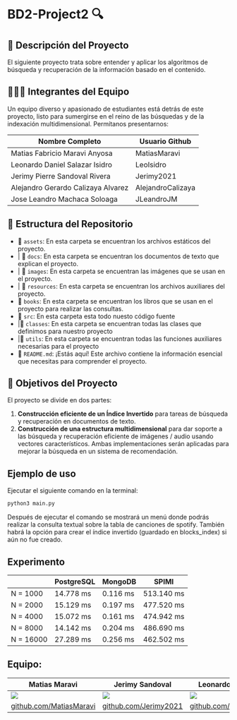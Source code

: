 # BD2-Project2 🔍
## 📝 Descripción del Proyecto
El siguiente proyecto trata sobre entender y aplicar los algoritmos de
búsqueda y recuperación de la información basado en el contenido. 
## 🧑‍🤝‍🧑 Integrantes del Equipo

Un equipo diverso y apasionado de estudiantes está detrás de este proyecto, listo para sumergirse en el reino de las búsquedas y de la indexación multidimensional. Permítanos presentarnos:

| Nombre Completo                     | Usuario Github   |
|-------------------------------------|------------------|
| Matias Fabricio Maravi Anyosa       | MatiasMaravi     |
| Leonardo Daniel Salazar Isidro      | LeoIsidro        |
| Jerimy Pierre Sandoval Rivera       | Jerimy2021       |
| Alejandro Gerardo Calizaya Alvarez  | AlejandroCalizaya|
| Jose Leandro Machaca Soloaga        | JLeandroJM       |
## 📂 Estructura del Repositorio

- 📁 `assets`: En esta carpeta se encuentran los archivos estáticos del proyecto.
- | 📁 `docs`: En esta carpeta se encuentran los documentos de texto que explican el proyecto.
- | 📁 `images`: En esta carpeta se encuentran las imágenes que se usan en el proyecto.
- | 📁 `resources`: En esta carpeta se encuentran los archivos auxiliares del proyecto.
- 📁 `books`: En esta carpeta se encuentran los libros que se usan en el proyecto para realizar las consultas.
- 📁 `src`: En esta carpeta esta todo nuesto código fuente
- |📁 `classes`: En esta carpeta se encuentran todas las clases que definimos para nuestro proyecto
- |📁 `utils`: En esta carpeta se encuentran todas las funciones auxiliares necesarias para el proyecto
- 📄 `README.md`: ¡Estás aquí! Este archivo contiene la información esencial que necesitas para comprender el proyecto.

## 🚀 Objetivos del Proyecto
El proyecto se divide en dos
partes: 
1. **Construcción eficiente de un Índice  Invertido** para tareas de búsqueda y recuperación en
documentos de texto.
2. **Construcción de una estructura multidimensional** para dar soporte a las
búsqueda y recuperación eficiente de imágenes / audio usando vectores característicos. 
Ambas implementaciones serán aplicadas para mejorar la búsqueda en un sistema de recomendación.

## Ejemplo de uso
Ejecutar el siguiente comando en la terminal:
```bash
python3 main.py
```
Después de ejecutar el comando se mostrará un menú donde podrás realizar la consulta textual sobre la tabla de canciones de spotify.
También habrá la opción para crear el índice invertido (guardado en blocks_index) si aún no fue creado.

## Experimento
|   | PostgreSQL | MongoDB  | SPIMI  |
| ------------- | ------------- | ------------- | ------------- |
| N = 1000      | 14.778 ms     | 0.116 ms  | 513.140 ms  |
| N = 2000      | 15.129 ms     | 0.197 ms  | 477.520 ms  |
| N = 4000      | 15.072 ms     | 0.161 ms  | 474.942 ms  |
| N = 8000      | 14.142 ms     | 0.204 ms  | 486.690 ms  |
| N = 16000     | 27.289 ms     | 0.256 ms  | 462.502 ms |


## Equipo:

|    Matias Maravi    |   Jerimy Sandoval   |    Leonardo Isidro    |    Alejandro Calizaya    | Leandro Machaca  |
| ----------- | ----------- | ----------- | ----------- | ----------- |
| ![](https://avatars.githubusercontent.com/u/91230547?v=4) |![](https://avatars.githubusercontent.com/u/91238497?v=4)| ![](https://avatars.githubusercontent.com/u/90939274?v=4) | ![](https://avatars.githubusercontent.com/u/91271621?v=4) |     ![](https://avatars.githubusercontent.com/u/102132128?s=400&v=4) |
| [github.com/MatiasMaravi](https://github.com/MatiasMaravi) |[github.com/Jerimy2021](https://github.com/Jerimy2021)| [github.com/LeoIsidro](https://github.com/LeoIsidro) | [github.com/AlejandroCalizaya](https://github.com/AlejandroCalizaya)|[github.com/JLeandroJM](https://github.com/JLeandroJM)|


